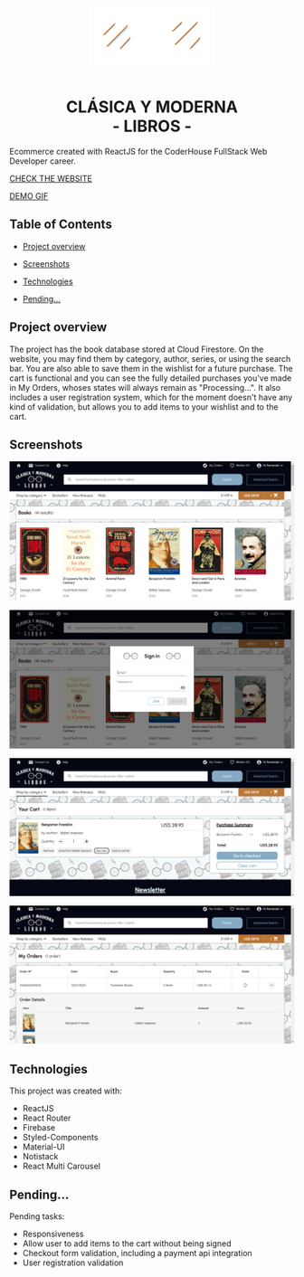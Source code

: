<div align="center">
    <img src="src/assets/images/logos/logo-blanco-simple.png" height='100px'>
    <br/>
    <br/>
    <h1>CLÁSICA Y MODERNA <br/>- LIBROS -</h1>
</div>

Ecommerce created with ReactJS for the CoderHouse FullStack Web Developer career.

[CHECK THE WEBSITE](https://ferbuono.github.io/clasica-y-moderna/)

[DEMO GIF](https://drive.google.com/file/d/1M_DmCH4ZiBeE46k_zf23k8LRbJRi-euN/view?usp=sharing)


## Table of Contents

* [Project overview](#project-overview)

* [Screenshots](#screenshots)

* [Technologies](#technologies)

* [Pending...](#pending)


## Project overview

The project has the book database stored at Cloud Firestore. On the website, you may find them by category, author, series, or using the search bar. You are also able to save them in the wishlist for a future purchase. The cart is functional and you can see the fully detailed purchases you've made in My Orders, whoses states will always remain as "Processing...". It also includes a user registration system, which for the moment doesn't have any kind of validation, but allows you to add items to your wishlist and to the cart. 

	
## Screenshots

![Main menu](src/assets/images/screenshots/screenshot-1.png)

![Sign in form](src/assets/images/screenshots/screenshot-2.png)

![Cart](src/assets/images/screenshots/screenshot-3.png)

![My Orders](src/assets/images/screenshots/screenshot-4.png)


## Technologies

This project was created with:
* ReactJS
* React Router
* Firebase
* Styled-Components
* Material-UI
* Notistack
* React Multi Carousel
	
## Pending...

Pending tasks:
* Responsiveness
* Allow user to add items to the cart without being signed
* Checkout form validation, including a payment api integration
* User registration validation